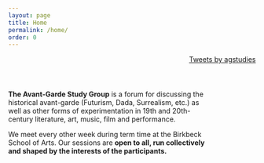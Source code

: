 ```yaml
---
layout: page
title: Home
permalink: /home/
order: 0
---
```


<!-- Twitter embed -->

<div style="display:block;float:right">
    <a class="twitter-timeline" data-width="250" data-height="300" data-link-color="#4d8490" href="https://twitter.com/agstudies?ref_src=twsrc%5Etfw">Tweets by agstudies</a> <script async src="https://platform.twitter.com/widgets.js" charset="utf-8"></script>
</div>

<div style="display:block; float:left; width:400px; padding-top:40px">
  <p><b>The Avant-Garde Study Group</b> is a forum for discussing the historical avant-garde (Futurism, Dada, Surrealism, etc.) as well as other forms of experimentation in 19th and 20th-century literature, art, music, film and performance.
  </p>
  <p>We meet every other week during term time at the Birkbeck School of Arts. Our    sessions are <b>open to all, run collectively and shaped by the interests of the participants.</b>
  </p>
</div>
